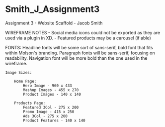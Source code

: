 # Smith_J_Assignment3
 Assignment 3 - Website Scaffold - Jacob Smith


 WIREFRAME NOTES
 	- Social media icons could not be exported as they are used via a plugin in XD.
 	- Featured products may be a carousel (if able)

 FONTS:
 	Headline fonts will be some sort of sans-serif, bold font that fits within Molson's branding.
 	Paragraph fonts will be sans-serif, focusing on readability.
 	Navigation font will be more bold than the one used in the wireframe.


 	Image Sizes:

 		Home Page:
 			Hero Image - 960 x 433
 			Mashup Images - 455 x 270
 			Product Images - 140 x 140

 		Products Page:
 			Featured 3Col - 275 x 200
 			Promo Image - 415 x 250
 			Ads 3Col - 275 x 200
 			Product Features - 140 x 140


